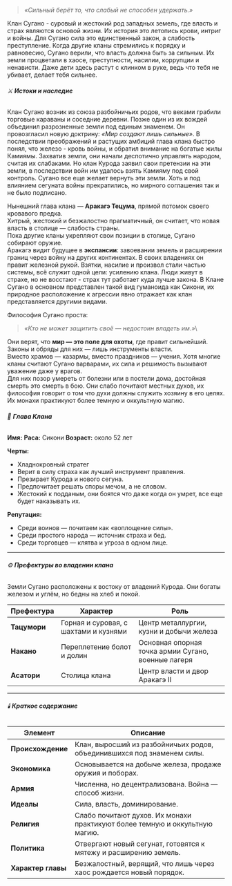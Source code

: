 > _«Сильный берёт то, что слабый не способен удержать.»_

Клан Сугано - суровый и жестокий род западных земель, где власть и страх являются основой жизни. Их история это летопись крови, интриг и войны. Для Сугано сила это единственный закон, а слабость преступление.
Когда другие кланы стремились к порядку и равновесию, Сугано верили, что власть должна быть за сильным. Их земли процветали в хаосе, преступности, насилии, коррупции и ненависти. Даже дети здесь растут с клинком в руке, ведь что тебя не убивает, делает тебя сильнее.

###### ⚔️ **Истоки и наследие**
Клан Сугано возник из союза разбойничьих родов, что веками грабили торговые караваны и соседние деревни. Позже один из их вождей объединил разрозненные земли под единым знаменем. Он провозгласил новую доктрину: _«Мир создают лишь сильные»_.
В последствии преображений и растущих амбиций глава клана быстро понял, что железо - кровь войны, и обратил внимание на богатые жилы Камиямы. Захватив земли, они начали деспотично управлять народом, считая их слабаками. Но клан Курода заявил свои претензии на эти земли, в последствии войн им удалось взять Камияму под свой контроль. 
Сугано все еще желает вернуть эти земли. Хоть и под влиянием сегуната войны прекратились, но мирного соглашения так и не было подписано. 

Нынешний глава клана — **Аракагэ Тецума**, прямой потомок своего кровавого предка.  
Хитрый, жестокий и безжалостно прагматичный, он считает, что новая власть в столице — слабость страны.  
Пока другие кланы укрепляют свои позиции в столице, Сугано собирают оружие.  
Аракагэ видит будущее в **экспансии**: завоевании земель и расширении границ через войну на других континентах.
В своих владениях он правит железной рукой. Взятки, насилие и произвол стали частью системы, всё служит одной цели: усилению клана. Люди живут в страхе, но не восстают - страх тут работает куда лучше закона.
В Клане Сугано в основном представлен такой вид гуманоида как Сикони, их природное расположение к агрессии явно отражает как клан представляется другими видами.

Философия Сугано проста:
> _«Кто не может защитить своё — недостоин владеть им.»_\

Они верят, что **мир — это поле для охоты**, где правит сильнейший. Законы и обряды для них — лишь инструменты власти.  
Вместо храмов — казармы, вместо праздников — учения.
Хотя многие кланы считают Сугано варварами, их сила и решимость вызывают уважение даже у врагов.  
Для них позор умереть от болезни или в постели дома, достойная смерть это смерть в бою. 
Они слабо почитают местных духов, их философия говорит о том что духи должны служить хозяину в его целях. Их монахи практикуют более темную и оккультную магию.

###### 🐉 **Глава Клана**

**Имя:** 
**Раса:** Сикони
**Возраст:** около 52 лет

**Черты:**

- Хладнокровный стратег
- Верит в силу страха как лучший инструмент правления.
- Презирает Курода и нового сегуна.
- Предпочитает решать споры мечом, а не словом.
- Жестокий к подданым, они боятся что даже когда он умрет, все еще будет наказывать их.

**Репутация:**
- Среди воинов — почитаем как «воплощение силы».
- Среди простого народа — источник страха и бед.
- Среди торговцев — клятва и угроза в одном лице.
---

###### ⚙️ **Префектуры во владении клана**

Земли Сугано расположены к востоку от владений Курода. Они богаты железом и углём, но бедны на хлеб и покой.

| Префектура   | Характер                              | Роль                                                |
| ------------ | ------------------------------------- | --------------------------------------------------- |
| **Тацумори** | Горная и суровая, с шахтами и кузнями | Центр металлургии, кузни и добычи железа            |
| **Накано**   | Переплетение болот и долин            | Основная опорная точка армии Сугано, военные лагеря |
| **Асатори**  | Столица клана                         | Центр власти и двор Аракагэ II                      |

---

###### 🕯️ **Краткое содержание**

| Элемент            | Описание                                                                    |
| ------------------ | --------------------------------------------------------------------------- |
| **Происхождение**  | Клан, выросший из разбойничьих родов, объединившихся под знаменем силы.     |
| **Экономика**      | Основывается на добыче железа, продаже оружия и поборах.                    |
| **Армия**          | Численна, но децентрализована. Война — способ жизни.                        |
| **Идеалы**         | Сила, власть, доминирование.                                                |
| **Религия**        | Слабо почитают духов. Их монахи практикуют более темную и оккультную магию. |
| **Политика**       | Отвергают новый сегунат, готовятся к мятежу и расширению земель.            |
| **Характер главы** | Безжалостный, верящий, что лишь через хаос рождается новый порядок.         |
